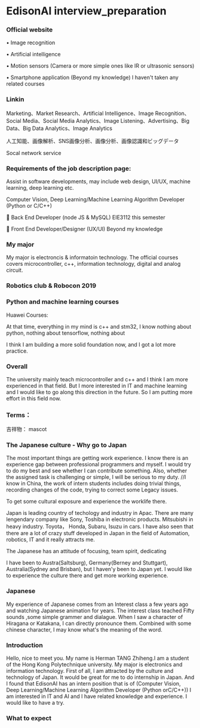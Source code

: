 # EdisonAI interview_preparation

### Official website

• Image recognition 

• Artificial intelligence 

• Motion sensors (Camera or more simple ones like IR or ultrasonic sensors)

• Smartphone application (Beyond my knowledge) I haven't taken any related courses 

### Linkin

Marketing、Market Research、Artificial Intelligence、Image Recognition、Social Media、Social Media Analytics、Image Listening、Advertising、Big Data、Big Data Analytics、Image Analytics

人工知能、画像解析、SNS画像分析、画像分析、画像認識和ビッグデータ

Socal network service

### Requirements of the job description page:

Assist in software developments, may include web design, UI/UX, machine learning, deep learning etc. 

 Computer Vision, Deep Learning/Machine Learning Algorithm Developer (Python or C/C++)

 Back End Developer (node JS & MySQL) EIE3112 this semester

 Front End Developer/Designer (UX/UI) Beyond my knowledge



### My major

My major is electroncis & informatoin technology. The official courses covers microcontroller, c++, information technology, digital and analog circuit. 

### Robotics club & Robocon 2019



### Python and machine learning courses

Huawei Courses:

At that time, everything in my mind is c++ and stm32, I know nothing about python, nothing about tensorflow, nothing about

I think I am building a more solid foundation now, and I got a lot more practice. 

### Overall

The university mainly teach microcontroller and c++ and I think I am more experienced in that field. But I more interested in IT and machine learning and I would like to go along this direction in the future.  So I am putting more effort in this field now.





### Terms： 

吉祥物： mascot

### The Japanese culture - Why go to Japan

The most important things are getting work experience. I know there is an experience gap between professional programmers and myself. I would try to do my best and see whether I can contribute something. Also, whether the assigned task is challenging or simple, I will be serious to my duty. 
//I know in China, the work of intern students includes doing trivial things, recording changes of the code, trying to correct some Legacy issues. 

To get some cultural exposure and experience the worklife there.

Japan is leading country of techology and industry in Apac. There are many lengendary company like Sony, Toshiba in electronic products. Mitsubishi in heavy industry. Toyota， Honda, Subaru, Isuzu in cars. I have also seen that there are a lot of crazy stuff developed in Japan in the field of Automation, robotics, IT and it really attracts me. 

The Japanese has an attitude of focusing, team spirit, dedicating


I have been to Austra(Saltsburg), Germany(Berney and Stuttgart), Australia(Sydney and Brisban), but I haven'y been to Japan yet. I would like to experience the culture there and get more working experience. 


### Japanese

My experience of Japanese comes from an Interest class a few years ago and watching Japanese animation for years. The interest class teached Fifty sounds ,some simple grammer and dialague. When I saw a character of Hiragana or Katakana, I can directly pronounce them. Combined with some chinese character, I may know what's the meaning of the word. 

### Introduction

Hello, nice to meet you. My name is Herman TANG Zhiheng.I am a student of the Hong Kong Polytechnique university. My major is electronics and information technology. First of all, I am attracted by the culture and technology of Japan. It would be great for me to do internship in Japan. And I found that EdisonAI has an intern position that is of (Computer Vision, Deep Learning/Machine Learning Algorithm Developer (Python orC/C++))
I am interested in IT and AI and I have related knowledge and experience. I would like to have a try.

### What to expect


